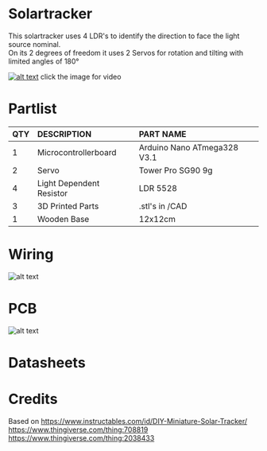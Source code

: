 # Solartracker

This solartracker uses 4 LDR's to identify the direction to face the light source nominal.<br/>
On its 2 degrees of freedom it uses 2 Servos for rotation and tilting with limited angles of 180°

[![alt text](https://abload.de/img/dsc_0023_upgjjtd.jpg)](https://www.youtube.com/watch?v=aiPPVG4HHPI)
click the image for video


# Partlist
 
|QTY|	DESCRIPTION	|PART NAME|
| :---   | :---   | :---   |
|1|	Microcontrollerboard|	Arduino Nano ATmega328 V3.1|
|2|	Servo|	Tower Pro SG90 9g|
|4|	Light Dependent Resistor|	LDR 5528|
|3|	3D Printed Parts|	.stl's in /CAD|
|1|	Wooden Base|	12x12cm|

# Wiring
![alt text](https://abload.de/img/wireingojk72.png)

# PCB
![alt text](https://abload.de/img/pcbh3j14.jpg)

# Datasheets

# Credits
Based on
https://www.instructables.com/id/DIY-Miniature-Solar-Tracker/ <br/>
https://www.thingiverse.com/thing:708819 <br/>
https://www.thingiverse.com/thing:2038433
